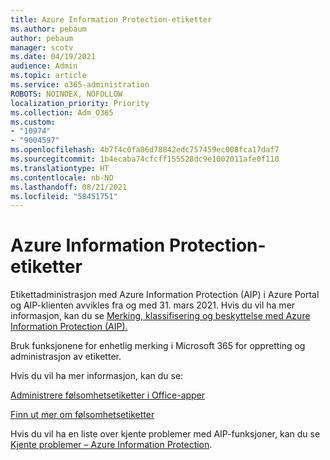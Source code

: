 ```yaml
---
title: Azure Information Protection-etiketter
ms.author: pebaum
author: pebaum
manager: scotv
ms.date: 04/19/2021
audience: Admin
ms.topic: article
ms.service: o365-administration
ROBOTS: NOINDEX, NOFOLLOW
localization_priority: Priority
ms.collection: Adm_O365
ms.custom:
- "10974"
- "9004597"
ms.openlocfilehash: 4b7f4c0fa86d78842edc757459ec008fca17daf7
ms.sourcegitcommit: 1b4ecaba74cfcff155528dc9e1002011afe0f110
ms.translationtype: HT
ms.contentlocale: nb-NO
ms.lasthandoff: 08/21/2021
ms.locfileid: "58451751"
---
```

# <a name="azure-information-protection-aip-labels"></a>Azure Information Protection-etiketter

Etikettadministrasjon med Azure Information Protection (AIP) i Azure Portal og AIP-klienten avvikles fra og med 31. mars 2021. Hvis du vil ha mer informasjon, kan du se [Merking, klassifisering og beskyttelse med Azure Information Protection (AIP).](https://docs.microsoft.com/azure/information-protection/aip-classification-and-protection)

Bruk funksjonene for enhetlig merking i Microsoft 365 for oppretting og administrasjon av etiketter. 

Hvis du vil ha mer informasjon, kan du se:

[Administrere følsomhetsetiketter i Office-apper](https://docs.microsoft.com/microsoft-365/compliance/sensitivity-labels-office-apps)

[Finn ut mer om følsomhetsetiketter](https://docs.microsoft.com/microsoft-365/compliance/sensitivity-labels)

Hvis du vil ha en liste over kjente problemer med AIP-funksjoner, kan du se [Kjente problemer – Azure Information Protection](https://docs.microsoft.com/azure/information-protection/known-issues).